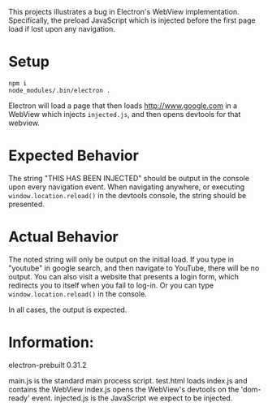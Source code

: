 This projects illustrates a bug in Electron's WebView implementation.  Specifically, the preload JavaScript which is injected before the first page load if lost upon any navigation.

# Setup
```
npm i
node_modules/.bin/electron .
```

Electron will load a page that then loads http://www.google.com in a WebView which injects `injected.js`, and then opens devtools for that webview.

# Expected Behavior
The string "THIS HAS BEEN INJECTED" should be output in the console upon every navigation event.
When navigating anywhere, or executing `window.location.reload()` in the devtools console, the string should be presented.

# Actual Behavior
The noted string will only be output on the initial load.  If you type in "youtube" in google search, and then navigate to YouTube, there will be no output.
You can also visit a website that presents a login form, which redirects you to itself when you fail to log-in.
Or you can type `window.location.reload()` in the console.

In all cases, the output is expected.  

# Information:
electron-prebuilt 0.31.2

main.js is the standard main process script.
test.html loads index.js and contains the WebView
index.js opens the WebView's devtools on the 'dom-ready' event.
injected.js is the JavaScript we expect to be injected.